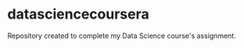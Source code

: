 datasciencecoursera
===================

Repository created to complete my Data Science course's assignment.
